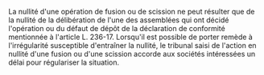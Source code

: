 La nullité d'une opération de fusion ou de scission ne peut résulter que de la nullité de la délibération de l'une des assemblées qui ont décidé l'opération ou du défaut de dépôt de la déclaration de conformité mentionnée à l'article L. 236-17. Lorsqu'il est possible de porter remède à l'irrégularité susceptible d'entraîner la nullité, le tribunal saisi de l'action en nullité d'une fusion ou d'une scission accorde aux sociétés intéressées un délai pour régulariser la situation.

